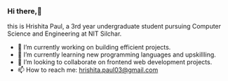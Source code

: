 ### Hi there,👋
this is Hrishita Paul, a 3rd year undergraduate student pursuing Computer Science and Engineering at NIT Silchar.

- 🔭 I’m currently working on building efficient projects.
- 🌱 I’m currently learning new programming languages and upskillling.
- 👯 I’m looking to collaborate on frontend web development projects.
- 📫 How to reach me: hrishita.paul03@gmail.com

